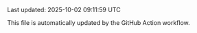 Last updated: 2025-10-02 09:11:59 UTC

This file is automatically updated by the GitHub Action workflow.
